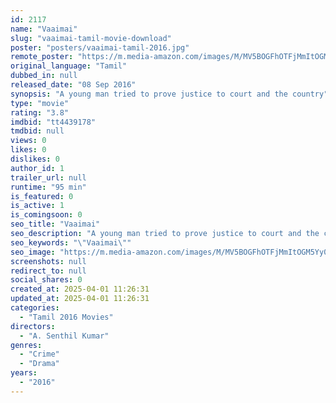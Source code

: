 ```yaml
---
id: 2117
name: "Vaaimai"
slug: "vaaimai-tamil-movie-download"
poster: "posters/vaaimai-tamil-2016.jpg"
remote_poster: "https://m.media-amazon.com/images/M/MV5BOGFhOTFjMmItOGM5Yy00ZGYwLWFmOTQtMTZhOGZmOTViMjg3XkEyXkFqcGc@._V1_SX300.jpg"
original_language: "Tamil"
dubbed_in: null
released_date: "08 Sep 2016"
synopsis: "A young man tried to prove justice to court and the country"
type: "movie"
rating: "3.8"
imdbid: "tt4439178"
tmdbid: null
views: 0
likes: 0
dislikes: 0
author_id: 1
trailer_url: null
runtime: "95 min"
is_featured: 0
is_active: 1
is_comingsoon: 0
seo_title: "Vaaimai"
seo_description: "A young man tried to prove justice to court and the country"
seo_keywords: "\"Vaaimai\""
seo_image: "https://m.media-amazon.com/images/M/MV5BOGFhOTFjMmItOGM5Yy00ZGYwLWFmOTQtMTZhOGZmOTViMjg3XkEyXkFqcGc@._V1_SX300.jpg"
screenshots: null
redirect_to: null
social_shares: 0
created_at: 2025-04-01 11:26:31
updated_at: 2025-04-01 11:26:31
categories:
  - "Tamil 2016 Movies"
directors:
  - "A. Senthil Kumar"
genres:
  - "Crime"
  - "Drama"
years:
  - "2016"
---
```

